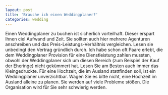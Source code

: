 ```yaml
---
layout: post
title: 'Brauche ich einen Weddingplaner?'
categories: wedding
---
```


Einen Weddingplaner zu buchen ist sicherlich vorteilhaft. Dieser erspart Ihnen ciel Aufwand und Zeit. Sie sollten auch hier mehrere Agenturen anschreiben und das Preis-Leistungs-Verhältnis vergleichen. Lesen sie unbedingt den Vertrag gründlich durch. Ich habe schon oft Paare erlebt, die dem Weddingplaner Provision für eine Dienstleistung zahlen mussten, obwohl der Weddingplaner sich um diesen Bereich (zum Beispiel der Kauf der Eheringe) nicht gekümmert hat. Lesen Sie am Besten auch immer das Kleingedruckte. Für eine Hochzeit, die im Ausland stattfinden soll, ist ein Weddingplaner unverzichtbar. Wagen Sie es bitte nicht, eine Hochzeit im Ausland alleine zu planen. Sie werden auf viele Probleme stößen. Die Organisation wird für Sie sehr schwierig werden.
